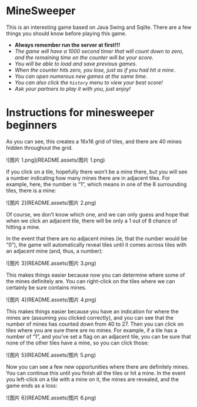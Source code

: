 # MineSweeper

This is an interesting game based on Java Swing and Sqilte. There are a few things you should know before playing this game.

* **Always remember run the server at first!!!**
* *The game will have a 1000 second timer that will count down to zero, and the remaining time on the counter will be your score.*
* *You will be able to load and save previous games*.
* *When the counter hits zero, you lose, just as if you had hit a mine*.
* *You can open numerous new games at the same time*.
* *You can also click the `history` menu to view your best score!*
* *Ask your partners to play it with you, just enjoy!*



# Instructions for minesweeper beginners

As you can see, this creates a 16x16 grid of tiles, and there are 40 mines hidden throughout the grid.

![图片 1.png](README.assets/图片 1.png)

If you click on a tile, hopefully there won’t be a mine there, but you will see a number indicating how many mines there are in adjacent tiles. For example, here, the number is “1”, which means in one of the 8 surrounding tiles, there is a mine:

![图片 2](README.assets/图片 2.png)

Of course, we don’t know which one, and we can only guess and hope that when we click an adjacent tile, there will be only a 1 out of 8 chance of hitting a mine.

In the event that there are no adjacent mines (ie, that the number would be “0”), the game will automatically reveal tiles until it comes across tiles with an adjacent mine (and, thus, a number):

![图片 3](README.assets/图片 3.png)

This makes things easier because now you can determine where some of the mines definitely are. You can right-click on the tiles where we can certainly be sure contains mines. 

![图片 4](README.assets/图片 4.png)

This makes things easier because you have an indication for where the mines are (assuming you clicked correctly), and you can see that the number of mines has counted down from 40 to 27. Then you can click on tiles where you are sure there are no mines. For example, if a tile has a number of “1”, and you’ve set a flag on an adjacent tile, you can be sure that none of the other tiles have a mine, so you can click those:

![图片 5](README.assets/图片 5.png)

Now you can see a few new opportunities where there are definitely mines. You can continue this until you finish all the tiles or hit a mine. In the event you left-click on a tile with a mine on it, the mines are revealed, and the game ends as a loss:

![图片 6](README.assets/图片 6.png)


